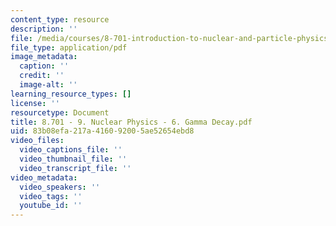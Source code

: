 ```yaml
---
content_type: resource
description: ''
file: /media/courses/8-701-introduction-to-nuclear-and-particle-physics-fall-2020/8701-9-nuclear-physics-6-gamma-decay.pdf
file_type: application/pdf
image_metadata:
  caption: ''
  credit: ''
  image-alt: ''
learning_resource_types: []
license: ''
resourcetype: Document
title: 8.701 - 9. Nuclear Physics - 6. Gamma Decay.pdf
uid: 83b08efa-217a-4160-9200-5ae52654ebd8
video_files:
  video_captions_file: ''
  video_thumbnail_file: ''
  video_transcript_file: ''
video_metadata:
  video_speakers: ''
  video_tags: ''
  youtube_id: ''
---
```

